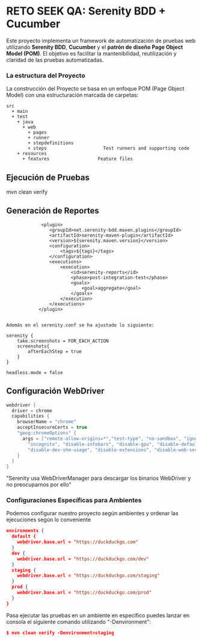 # RETO SEEK QA: Serenity BDD + Cucumber

Este proyecto implementa un framework de automatización de pruebas web utilizando **Serenity BDD**, **Cucumber** y el **patrón de diseño Page Object Model (POM)**. El objetivo es facilitar la mantenibilidad, reutilización y claridad de las pruebas automatizadas.

### La estructura del Proyecto
La construcción del Proyecto se basa en un enfoque POM (Page Object Model) con una estructuración marcada de carpetas:
```Gherkin
src
  + main
  + test
    + java 
      + web
        + pages
        + runner
        + stepdefinitions
        + steps                     Test runners and supporting code
    + resources
      + features                  Feature files
```

## Ejecución de Pruebas
mvn clean verify


## Generación de Reportes
```
             <plugin>
                <groupId>net.serenity-bdd.maven.plugins</groupId>
                <artifactId>serenity-maven-plugin</artifactId>
                <version>${serenity.maven.version}</version>
                <configuration>
                    <tags>${tags}</tags>
                </configuration>
                <executions>
                    <execution>
                        <id>serenity-reports</id>
                        <phase>post-integration-test</phase>
                        <goals>
                            <goal>aggregate</goal>
                        </goals>
                    </execution>
                </executions>
            </plugin>


Además en el serenity.conf se ha ajustado lo siguiente:

serenity {
    take.screenshots = FOR_EACH_ACTION
    screenshots{
        afterEachStep = true
    }
}

headless.mode = false
```


## Configuración WebDriver
```java
webdriver {
  driver = chrome
  capabilities {
    browserName = "chrome"
    acceptInsecureCerts = true
    "goog:chromeOptions" {
      args = ["remote-allow-origins=*","test-type", "no-sandbox", "ignore-certificate-errors", "--window-size=1000,800",
        "incognito", "disable-infobars", "disable-gpu", "disable-default-apps", "disable-popup-blocking",
        "disable-dev-shm-usage", "disable-extensions", "disable-web-security", "disable-translate", "disable-logging"]
    }
  }
}

```


"Serenity usa WebDriverManager para descargar los binarios WebDriver y no preocuparnos por ello"


### Configuraciones Específicas para Ambientes
Podemos configurar nuestro proyecto según ambientes y ordenar las ejecuciones según lo conveniente
```json
environments {
  default {
    webdriver.base.url = "https://duckduckgo.com"
  }
  dev {
    webdriver.base.url = "https://duckduckgo.com/dev"
  }
  staging {
    webdriver.base.url = "https://duckduckgo.com/staging"
  }
  prod {
    webdriver.base.url = "https://duckduckgo.com/prod"
  }
}
```

Pasa ejecutar las pruebas en un ambiente en específico puedes lanzar en consola el siguiente comando utilizando "-Denvironment":
```json
$ mvn clean verify -Denvironment=staging
```
